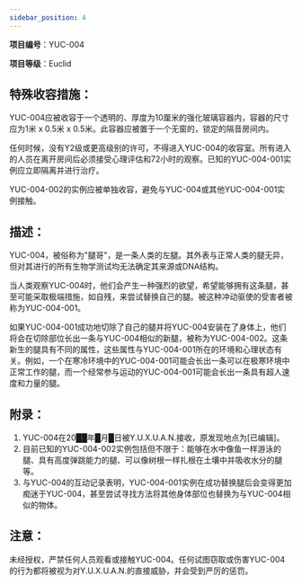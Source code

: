 ```yaml
---
sidebar_position: 4
---
```


**项目编号**：YUC-004

**项目等级**：Euclid

**特殊收容措施**：
---

YUC-004应被收容于一个透明的、厚度为10厘米的强化玻璃容器内，容器的尺寸应为1米 x 0.5米 x 0.5米。此容器应被置于一个无窗的，锁定的隔音房间内。

任何时候，没有Y2级或更高级别的许可，不得进入YUC-004的收容室。所有进入的人员在离开房间后必须接受心理评估和72小时的观察。已知的YUC-004-001实例应立即隔离并进行治疗。

YUC-004-002的实例应被单独收容，避免与YUC-004或其他YUC-004-001实例接触。


**描述**：
---

YUC-004，被俗称为"腿哥"，是一条人类的左腿。其外表与正常人类的腿无异，但对其进行的所有生物学测试均无法确定其来源或DNA结构。

当人类观察YUC-004时，他们会产生一种强烈的欲望，希望能够拥有这条腿，甚至可能采取极端措施，如自残，来尝试替换自己的腿。被这种冲动驱使的受害者被称为YUC-004-001。

如果YUC-004-001成功地切除了自己的腿并将YUC-004安装在了身体上，他们将会在切除部位长出一条与YUC-004相似的新腿，被称为YUC-004-002。这条新生的腿具有不同的属性，这些属性与YUC-004-001所在的环境和心理状态有关。例如，一个在寒冷环境中的YUC-004-001可能会长出一条可以在极寒环境中正常工作的腿，而一个经常参与运动的YUC-004-001可能会长出一条具有超人速度和力量的腿。


**附录**：
---

1. YUC-004在20██年█月█日被Y.U.X.U.A.N.接收，原发现地点为[已编辑]。
2. 目前已知的YUC-004-002实例包括但不限于：能够在水中像鱼一样游泳的腿、具有高度弹跳能力的腿、可以像树根一样扎根在土壤中并吸收水分的腿等。
3. 与YUC-004的互动记录表明，YUC-004-001实例在成功替换腿后会变得更加痴迷于YUC-004，甚至尝试寻找方法将其他身体部位也替换为与YUC-004相似的物体。


**注意**：
---
未经授权，严禁任何人员观看或接触YUC-004。任何试图窃取或伤害YUC-004的行为都将被视为对Y.U.X.U.A.N.的直接威胁，并会受到严厉的惩罚。